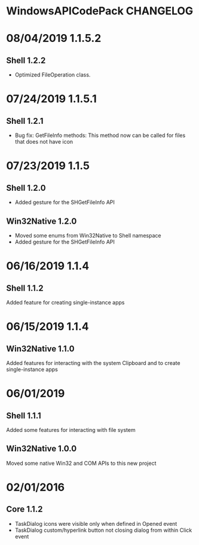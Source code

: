 WindowsAPICodePack CHANGELOG
============================

08/04/2019 1.1.5.2
==================

Shell 1.2.2
-----------
- Optimized FileOperation class.

07/24/2019 1.1.5.1
==================

Shell 1.2.1
------------
- Bug fix: GetFileInfo methods: This method now can be called for files that does not have icon

07/23/2019 1.1.5
================

Shell 1.2.0
-----------
- Added gesture for the SHGetFileInfo API

Win32Native 1.2.0
-----------------
- Moved some enums from Win32Native to Shell namespace
- Added gesture for the SHGetFileInfo API

06/16/2019 1.1.4
================

Shell 1.1.2
-----------
Added feature for creating single-instance apps

06/15/2019 1.1.4
================

Win32Native 1.1.0
-----------------
Added features for interacting with the system Clipboard and to create single-instance apps

06/01/2019
==========

Shell 1.1.1
-----------
Added some features for interacting with file system

Win32Native 1.0.0
-----------------
Moved some native Win32 and COM APIs to this new project

02/01/2016
==========
 
Core 1.1.2
----------
- TaskDialog icons were visible only when defined in Opened event
- TaskDialog custom/hyperlink button not closing dialog from within Click event